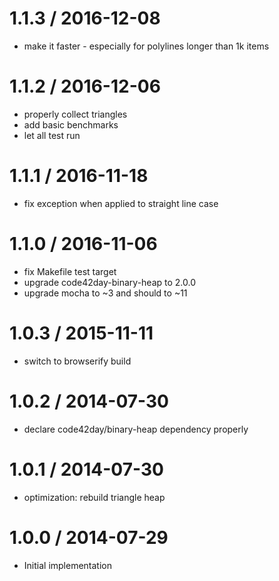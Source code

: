 
1.1.3 / 2016-12-08
==================

 * make it faster - especially for polylines longer than 1k items 

1.1.2 / 2016-12-06
==================

 * properly collect triangles
 * add basic benchmarks
 * let all test run

1.1.1 / 2016-11-18
==================

 * fix exception when applied to straight line case

1.1.0 / 2016-11-06
==================

 * fix Makefile test target
 * upgrade  code42day-binary-heap to 2.0.0
 * upgrade mocha to ~3 and should to ~11

1.0.3 / 2015-11-11
==================

 * switch to browserify build

1.0.2 / 2014-07-30
==================

 * declare code42day/binary-heap dependency properly

1.0.1 / 2014-07-30
==================

 * optimization: rebuild triangle heap

1.0.0 / 2014-07-29
==================

 * Initial implementation
